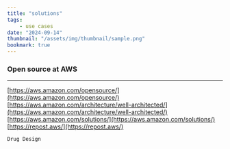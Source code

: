```yaml
---
title: "solutions"
tags:
    - use cases
date: "2024-09-14"
thumbnail: "/assets/img/thumbnail/sample.png"
bookmark: true
---
```

<script data-goatcounter="https://rpathangi.goatcounter.com/count"
        async src="//gc.zgo.at/count.js"></script>

### Open source at AWS
---
[https://aws.amazon.com/opensource/](https://aws.amazon.com/opensource/)
[https://aws.amazon.com/architecture/well-architected/](https://aws.amazon.com/architecture/well-architected/)
[https://aws.amazon.com/solutions/](https://aws.amazon.com/solutions/)
[https://repost.aws/](https://repost.aws/)

`Drug Design`

<script src="https://giscus.app/client.js"
        data-repo="rpathangi/rpathangi.github.io"
        data-repo-id="R_kgDOMw51CA"
        data-category="General"
        data-category-id="DIC_kwDOMw51CM4Cidfb"
        data-mapping="pathname"
        data-strict="0"
        data-reactions-enabled="1"
        data-emit-metadata="0"
        data-input-position="top"
        data-theme="dark"
        data-lang="en"
        data-loading="lazy"
        crossorigin="anonymous"
        async>
</script>